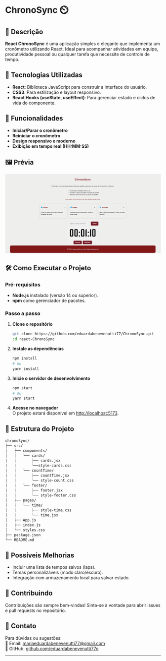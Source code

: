 # ChronoSync ⏲️  

## 📖 Descrição  
**React ChronoSync** é uma aplicação simples e elegante que implementa um cronômetro utilizando React. Ideal para acompanhar atividades em equipe, produtividade pessoal ou qualquer tarefa que necessite de controle de tempo.  

## 🚀 Tecnologias Utilizadas  
- **React**: Biblioteca JavaScript para construir a interface do usuário.  
- **CSS3**: Para estilização e layout responsivo.   
- **React Hooks (useState, useEffect)**: Para gerenciar estado e ciclos de vida do componente.  

## 🎯 Funcionalidades  
- **Iniciar/Parar o cronômetro**  
- **Reiniciar o cronômetro**  
- **Design responsivo e moderno**  
- **Exibição em tempo real (HH:MM:SS)**  

## 🖼️ Prévia  
![Preview do React ChronoSync](image-1.png)  

## 🛠️ Como Executar o Projeto  

### Pré-requisitos  
- **Node.js** instalado (versão 14 ou superior).  
- **npm** como gerenciador de pacotes.  

### Passo a passo  
1. **Clone o repositório**  
   ```bash  
   git clone https://github.com/eduardabenevenutti77/ChronoSync.git  
   cd react-ChronoSync  
   ```  

2. **Instale as dependências**  
   ```bash  
   npm install  
   # ou  
   yarn install  
   ```  

3. **Inicie o servidor de desenvolvimento**  
   ```bash  
   npm start  
   # ou  
   yarn start  
   ```  

4. **Acesse no navegador**  
   O projeto estará disponível em [http://localhost:5173](http://localhost:5173).  

## 📂 Estrutura do Projeto  
```
chronoSync/   
├── src/  
│   ├── components/  
│   │   └── cards/
|   |       ├── cards.jsx
|   |       └──style-cards.css
|   |   └── countTime/
|   |       ├── countTime.jsx
|   |       └── style-count.css
|   |   └── footer/
|   |       ├── footer.jsx
|   |       └── style-footer.css
|   ├── pages/
|   |   └── time/
|   |       ├── style-time.css
|   |       └── time.jsx
│   ├── App.js  
│   ├── index.js  
│   └── styles.css  
├── package.json  
└── README.md  
```  

## 🔧 Possíveis Melhorias  
- Incluir uma lista de tempos salvos (laps).  
- Temas personalizáveis (modo claro/escuro).  
- Integração com armazenamento local para salvar estado.  

## 🤝 Contribuindo  
Contribuições são sempre bem-vindas! Sinta-se à vontade para abrir issues e pull requests no repositório.  

## 💬 Contato  
Para dúvidas ou sugestões:  
📧 Email: [mariaeduardabenevenutti77@gmail.com](mailto:mariaeduardabenevenutti77@gmail.com)  
🔗 GitHub: [github.com/eduardabenevenutti77o](https://github.com/eduardabenevenutti77)  

---